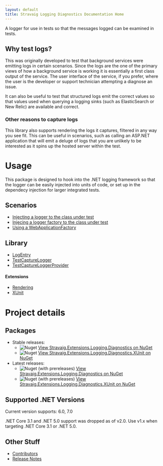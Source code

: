 ```yaml
---
layout: default
title: Stravaig Logging Diagnostics Documentation Home
---
```


A logger for use in tests so that the messages logged can be examined in tests.

## Why test logs?

This was originally developed to test that background services were emitting logs in certain scenarios. Since the logs are the one of the primary views of how a background service is working it is essentially a first class output of the service. The user interface of the service, if you prefer, where the user is the developer or support technician attempting a diagnose an issue.

It can also be useful to test that structured logs emit the correct values so that values used when querying a logging sinks (such as ElasticSearch or New Relic) are available and correct.

### Other reasons to capture logs

This library also supports rendering the logs it captures, filtered in any way you see fit. This can be useful in scenarios, such as calling an ASP.NET application that will emit a deluge of logs that you are unlikely to be interested as it spins up the hosted server within the test.

# Usage

This package is designed to hook into the .NET logging framework so that the logger can be easily injected into units of code, or set up in the dependecy injection for larger integrated tests.

## Scenarios

* [Injecting a logger to the class under test](docs/scenarios/inject-logger-to-class-under-test.md)
* [Injecing a logger factory to the class under test](docs/scenarios/inject-logger-factory-to-class-under-test.md)
* [Using a WebApplicationFactory](docs/scenarios/using-a-web-application-factory.md)

## Library

* [LogEntry](docs/library/log-entry.md)
* [TestCaptureLogger](docs/library/test-capture-logger.md)
* [TestCaptureLoggerProvider](docs/library/test-capture-logger-provider.md)

#### Extensions

* [Rendering](docs/library/log-entry-renderer-extensions.md)
* [XUnit](docs/library/xunit-extensions.md)

# Project details

## Packages

* Stable releases:
  * ![Nuget](https://img.shields.io/nuget/v/Stravaig.Extensions.Logging.Diagnostics?color=004880&label=nuget%20stable&logo=nuget) [View Stravaig.Extensions.Logging.Diagnostics on NuGet](https://www.nuget.org/packages/Stravaig.Extensions.Logging.Diagnostics)
  * ![Nuget](https://img.shields.io/nuget/v/Stravaig.Extensions.Logging.Diagnostics.XUnit?color=004880&label=nuget%20stable&logo=nuget) [View Stravaig.Extensions.Logging.Diagnostics.XUnit on NuGet](https://www.nuget.org/packages/Stravaig.Extensions.Logging.Diagnostics.XUnit)
* Latest releases:
  * ![Nuget (with prereleases)](https://img.shields.io/nuget/vpre/Stravaig.Extensions.Logging.Diagnostics?color=ffffff&label=nuget%20latest&logo=nuget) [View Stravaig.Extensions.Logging.Diagnostics on NuGet](https://www.nuget.org/packages/Stravaig.Extensions.Logging.Diagnostics)
  * ![Nuget (with prereleases)](https://img.shields.io/nuget/vpre/Stravaig.Extensions.Logging.Diagnostics.XUnit?color=ffffff&label=nuget%20latest&logo=nuget) [View Stravaig.Extensions.Logging.Diagnostics.XUnit on NuGet](https://www.nuget.org/packages/Stravaig.Extensions.Logging.Diagnostics.XUnit)

## Supported .NET Versions

Current version supports: 6.0, 7.0

.NET Core 3.1 and .NET 5.0 support was dropped as of v2.0. Use v1.x when targeting .NET Core 3.1 or .NET 5.0.

## Other Stuff

* [Contributors](contributors.md)
* [Release Notes](release-notes/index.md)
